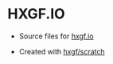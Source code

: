 # HXGF.IO

- Source files for [hxgf.io](https://hxgf.io)

- Created with [hxgf/scratch](https://github.com/hxgf/scratch)

